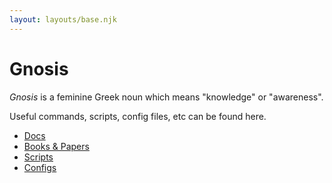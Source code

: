 ```yaml
---
layout: layouts/base.njk
---
```


# Gnosis

_Gnosis_ is a feminine Greek noun which means "knowledge" or "awareness".

Useful commands, scripts, config files, etc can be found here.

* [Docs](doc/)
* [Books & Papers](https://jakobmaier.at/private/books/)
* [Scripts](scripts/)
* [Configs](configs/)
